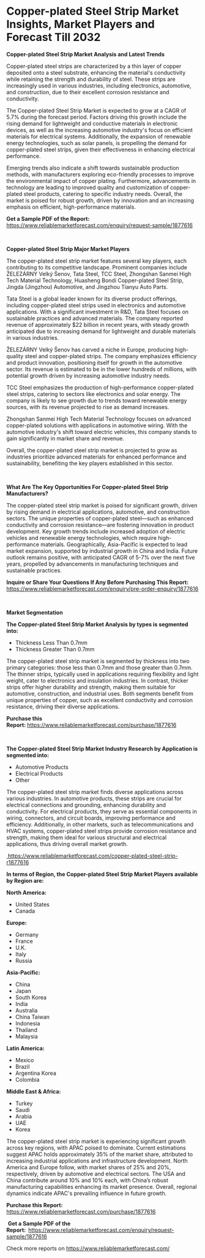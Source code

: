 <p><h1>Copper-plated Steel Strip Market Insights, Market Players and Forecast Till 2032</h1></p><p><strong>Copper-plated Steel Strip Market Analysis and Latest Trends</strong></p>
<p><p>Copper-plated steel strips are characterized by a thin layer of copper deposited onto a steel substrate, enhancing the material's conductivity while retaining the strength and durability of steel. These strips are increasingly used in various industries, including electronics, automotive, and construction, due to their excellent corrosion resistance and conductivity.</p><p>The Copper-plated Steel Strip Market is expected to grow at a CAGR of 5.7% during the forecast period. Factors driving this growth include the rising demand for lightweight and conductive materials in electronic devices, as well as the increasing automotive industry's focus on efficient materials for electrical systems. Additionally, the expansion of renewable energy technologies, such as solar panels, is propelling the demand for copper-plated steel strips, given their effectiveness in enhancing electrical performance. </p><p>Emerging trends also indicate a shift towards sustainable production methods, with manufacturers exploring eco-friendly processes to improve the environmental impact of copper plating. Furthermore, advancements in technology are leading to improved quality and customization of copper-plated steel products, catering to specific industry needs. Overall, the market is poised for robust growth, driven by innovation and an increasing emphasis on efficient, high-performance materials.</p></p>
<p><strong>Get a Sample PDF of the Report:&nbsp;</strong> <a href="https://www.reliablemarketforecast.com/enquiry/request-sample/1877616?utm_campaign=2145&utm_medium=2&utm_source=Github&utm_content=ia&utm_term=04022025&utm_id=copper-plated-steel-strip">https://www.reliablemarketforecast.com/enquiry/request-sample/1877616</a></p>
<p>&nbsp;</p>
<p><strong>Copper-plated Steel Strip Major Market Players</strong></p>
<p><p>The copper-plated steel strip market features several key players, each contributing to its competitive landscape. Prominent companies include ŽELEZÁRNY Velký Šenov, Tata Steel, TCC Steel, Zhongshan Sanmei High Tech Material Technology, Huasheng Bondi Copper-plated Steel Strip, Jingda (Jingzhou) Automotive, and Jingzhou Tianyu Auto Parts.</p><p>Tata Steel is a global leader known for its diverse product offerings, including copper-plated steel strips used in electronics and automotive applications. With a significant investment in R&D, Tata Steel focuses on sustainable practices and advanced materials. The company reported revenue of approximately $22 billion in recent years, with steady growth anticipated due to increasing demand for lightweight and durable materials in various industries.</p><p>ŽELEZÁRNY Velký Šenov has carved a niche in Europe, producing high-quality steel and copper-plated strips. The company emphasizes efficiency and product innovation, positioning itself for growth in the automotive sector. Its revenue is estimated to be in the lower hundreds of millions, with potential growth driven by increasing automotive industry needs.</p><p>TCC Steel emphasizes the production of high-performance copper-plated steel strips, catering to sectors like electronics and solar energy. The company is likely to see growth due to trends toward renewable energy sources, with its revenue projected to rise as demand increases.</p><p>Zhongshan Sanmei High Tech Material Technology focuses on advanced copper-plated solutions with applications in automotive wiring. With the automotive industry's shift toward electric vehicles, this company stands to gain significantly in market share and revenue.</p><p>Overall, the copper-plated steel strip market is projected to grow as industries prioritize advanced materials for enhanced performance and sustainability, benefiting the key players established in this sector.</p></p>
<p>&nbsp;</p>
<p><strong>What Are The Key Opportunities For Copper-plated Steel Strip Manufacturers?</strong></p>
<p><p>The copper-plated steel strip market is poised for significant growth, driven by rising demand in electrical applications, automotive, and construction sectors. The unique properties of copper-plated steel—such as enhanced conductivity and corrosion resistance—are fostering innovation in product development. Key growth trends include increased adoption of electric vehicles and renewable energy technologies, which require high-performance materials. Geographically, Asia-Pacific is expected to lead market expansion, supported by industrial growth in China and India. Future outlook remains positive, with anticipated CAGR of 5-7% over the next five years, propelled by advancements in manufacturing techniques and sustainable practices.</p></p>
<p><strong>Inquire or Share Your Questions If Any Before Purchasing This Report:</strong> <a href="https://www.reliablemarketforecast.com/enquiry/pre-order-enquiry/1877616?utm_campaign=2145&utm_medium=2&utm_source=Github&utm_content=ia&utm_term=04022025&utm_id=copper-plated-steel-strip">https://www.reliablemarketforecast.com/enquiry/pre-order-enquiry/1877616</a></p>
<p>&nbsp;</p>
<p><strong>Market Segmentation</strong></p>
<p><strong>The Copper-plated Steel Strip Market Analysis by types is segmented into:</strong></p>
<p><ul><li>Thickness Less Than 0.7mm</li><li>Thickness Greater Than 0.7mm</li></ul></p>
<p><p>The copper-plated steel strip market is segmented by thickness into two primary categories: those less than 0.7mm and those greater than 0.7mm. The thinner strips, typically used in applications requiring flexibility and light weight, cater to electronics and insulation industries. In contrast, thicker strips offer higher durability and strength, making them suitable for automotive, construction, and industrial uses. Both segments benefit from unique properties of copper, such as excellent conductivity and corrosion resistance, driving their diverse applications.</p></p>
<p><strong>Purchase this Report:&nbsp;</strong><a href="https://www.reliablemarketforecast.com/purchase/1877616?utm_campaign=2145&utm_medium=2&utm_source=Github&utm_content=ia&utm_term=04022025&utm_id=copper-plated-steel-strip">https://www.reliablemarketforecast.com/purchase/1877616</a></p>
<p>&nbsp;</p>
<p><strong>The Copper-plated Steel Strip Market Industry Research by Application is segmented into:</strong></p>
<p><ul><li>Automotive Products</li><li>Electrical Products</li><li>Other</li></ul></p>
<p><p>The copper-plated steel strip market finds diverse applications across various industries. In automotive products, these strips are crucial for electrical connections and grounding, enhancing durability and conductivity. For electrical products, they serve as essential components in wiring, connectors, and circuit boards, improving performance and efficiency. Additionally, in other markets, such as telecommunications and HVAC systems, copper-plated steel strips provide corrosion resistance and strength, making them ideal for various structural and electrical applications, thus driving overall market growth.</p></p>
<p><a href="https://www.reliablemarketforecast.com/copper-plated-steel-strip-r1877616?utm_campaign=2145&utm_medium=2&utm_source=Github&utm_content=ia&utm_term=04022025&utm_id=copper-plated-steel-strip">&nbsp;https://www.reliablemarketforecast.com/copper-plated-steel-strip-r1877616</a></p>
<p><strong>In terms of Region, the Copper-plated Steel Strip Market Players available by Region are:</strong></p>
<p>
    <p> <strong> North America: </strong>
        <ul>
            <li>United States</li>
            <li>Canada</li>
        </ul>
        </p> 
    <p> <strong> Europe: </strong>
        <ul>
            <li>Germany</li>
            <li>France</li>
            <li>U.K.</li>
            <li>Italy</li>
            <li>Russia</li>
        </ul>
        </p> 
    <p> <strong> Asia-Pacific: </strong>
        <ul>
            <li>China</li>
            <li>Japan</li>
            <li>South Korea</li>
            <li>India</li>
            <li>Australia</li>
            <li>China Taiwan</li>
            <li>Indonesia</li>
            <li>Thailand</li>
            <li>Malaysia</li>
        </ul>
        </p> 
    <p> <strong> Latin America: </strong>
        <ul>
            <li>Mexico</li>
            <li>Brazil</li>
            <li>Argentina Korea</li>
            <li>Colombia</li>
        </ul>
        </p> 
    <p> <strong> Middle East & Africa: </strong>
        <ul>
            <li>Turkey</li>
            <li>Saudi</li>
            <li>Arabia</li>
            <li>UAE</li>
            <li>Korea</li>
        </ul>
    </p>
    </p>
<p><p>The copper-plated steel strip market is experiencing significant growth across key regions, with APAC poised to dominate. Current estimations suggest APAC holds approximately 35% of the market share, attributed to increasing industrial applications and infrastructure development. North America and Europe follow, with market shares of 25% and 20%, respectively, driven by automotive and electrical sectors. The USA and China contribute around 10% and 10% each, with China’s robust manufacturing capabilities enhancing its market presence. Overall, regional dynamics indicate APAC's prevailing influence in future growth.</p></p>
<p><strong>Purchase this Report: </strong><a href="https://www.reliablemarketforecast.com/purchase/1877616?utm_campaign=2145&utm_medium=2&utm_source=Github&utm_content=ia&utm_term=04022025&utm_id=copper-plated-steel-strip">https://www.reliablemarketforecast.com/purchase/1877616</a></p>
<p>&nbsp;<strong>Get a Sample PDF of the Report:&nbsp;&nbsp;</strong><a href="https://www.reliablemarketforecast.com/enquiry/request-sample/1877616?utm_campaign=2145&utm_medium=2&utm_source=Github&utm_content=ia&utm_term=04022025&utm_id=copper-plated-steel-strip">https://www.reliablemarketforecast.com/enquiry/request-sample/1877616</a></p>
<p><strong></strong></p>
<p>Check more reports on <a href="https://www.reliablemarketforecast.com/?utm_campaign=2145&utm_medium=2&utm_source=Github&utm_content=ia&utm_term=04022025&utm_id=copper-plated-steel-strip">https://www.reliablemarketforecast.com/</a></p>